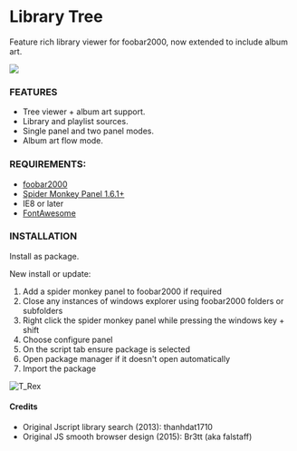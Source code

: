 # Library Tree

<!-- <img src= "https://img.shields.io/github/v/release/Wil-b/Library-Tree?include_prereleases">[![CodeFactor](https://www.codefactor.io/repository/github/wil-b/smp-scripts/badge?s=e31aef34da666a7f881d60c035843654ee451e7d)](https://www.codefactor.io/repository/github/wil-b/smp-scripts) -->

 Feature rich library viewer for foobar2000, now extended to include album art.

 <!-- Originally a library tree viewer. Now extended to include album art. -->
<!-- ![2 pane](https://user-images.githubusercontent.com/35600752/155844532-1db5521c-2304-43e6-a81a-a59430f84c9f.png) -->
<!-- ![single letter](https://user-images.githubusercontent.com/35600752/155844538-2442fdeb-43ef-4025-a2c1-c1a27f5e809e.png) -->

 <kbd> <img src="https://user-images.githubusercontent.com/35600752/118013262-d73cc280-b349-11eb-9197-e3d4ba1a7e71.png"> </kbd>
 
 ### FEATURES
- Tree viewer + album art support.
- Library and playlist sources.
- Single panel and two panel modes.
- Album art flow mode.

### REQUIREMENTS:
- [foobar2000](https://www.foobar2000.org)
- [Spider Monkey Panel 1.6.1+](https://www.foobar2000.org/components)
- IE8 or later
- [FontAwesome](https://github.com/FortAwesome/Font-Awesome/blob/fa-4/fonts/fontawesome-webfont.ttf?raw=true)

### INSTALLATION
Install as package.

New install or update:
1) Add a spider monkey panel to foobar2000 if required
2) Close any instances of windows explorer using foobar2000 folders or subfolders
3) Right click the spider monkey panel while pressing the windows key + shift
4) Choose configure panel
5) On the script tab ensure package is selected
6) Open package manager if it doesn't open automatically
7) Import the package

![T_Rex](https://user-images.githubusercontent.com/35600752/118255885-b5a41e00-b4a4-11eb-8f19-7a24e5215463.png)

#### Credits
- Original Jscript library search (2013): thanhdat1710
- Original JS smooth browser design (2015): Br3tt (aka falstaff)

